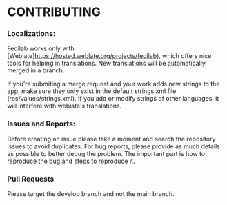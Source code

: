 CONTRIBUTING
============

### Localizations:

Fedilab works only with [Weblate]https://hosted.weblate.org/projects/fedilab), which offers nice
tools for helping in translations. New translations will be automatically merged in a branch.

If you're submiting a merge request and your work adds new strings to the app, make sure they only
exist in the default strings.xml file (res/values/strings.xml). If you add or modify strings of
other languages, it will interfere with weblate's translations.

### Issues and Reports:

Before creating an issue please take a moment and search the repository issues to avoid duplicates.
For bug reports, please provide as much details as possible to better debug the problem. The
important part is how to reproduce the bug and steps to reproduce it.

### Pull Requests

Please target the develop branch and not the main branch.